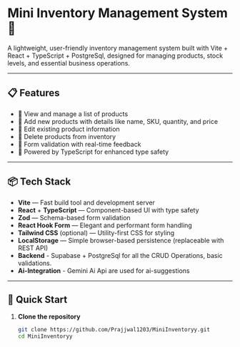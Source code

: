 
# Mini Inventory Management System 🚀

A lightweight, user-friendly inventory management system built with Vite + React + TypeScript + PostgreSql, designed for managing products, stock levels, and essential business operations.

---

## 📋 Features

- 🔹 View and manage a list of products  
- 🔹 Add new products with details like name, SKU, quantity, and price  
- 🔹 Edit existing product information  
- 🔹 Delete products from inventory  
- 🔹 Form validation with real-time feedback  
- 🔹 Powered by TypeScript for enhanced type safety

---

## 📦 Tech Stack

- **Vite** — Fast build tool and development server  
- **React** + **TypeScript** — Component-based UI with type safety  
- **Zod** — Schema-based form validation  
- **React Hook Form** — Elegant and performant form handling  
- **Tailwind CSS** (optional) — Utility-first CSS for styling  
- **LocalStorage** — Simple browser-based persistence (replaceable with REST API)
- **Backend** - Supabase + PostgreSql for all the CRUD Operations, basic validations.
- **Ai-Integration** - Gemini Ai Api are used for ai-suggestions

---

## 🚀 Quick Start

1. **Clone the repository**

   ```bash
   git clone https://github.com/Prajjwal1203/MiniInventoryy.git
   cd MiniInventoryy
